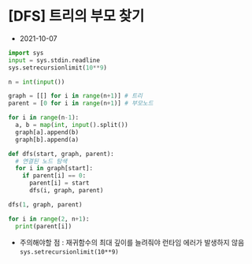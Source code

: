 # [DFS] 트리의 부모 찾기

- 2021-10-07

```python
import sys
input = sys.stdin.readline
sys.setrecursionlimit(10**9)

n = int(input())

graph = [[] for i in range(n+1)] # 트리
parent = [0 for i in range(n+1)] # 부모노드

for i in range(n-1):
  a, b = map(int, input().split())
  graph[a].append(b)
  graph[b].append(a)

def dfs(start, graph, parent):
  # 연결된 노드 탐색
  for i in graph[start]:
    if parent[i] == 0:
      parent[i] = start
      dfs(i, graph, parent)

dfs(1, graph, parent)

for i in range(2, n+1):
  print(parent[i])
```

- 주의해야할 점 : 재귀함수의 최대 깊이를 늘려줘야 런타임 에러가 발생하지 않음 `sys.setrecursionlimit(10**9)`
